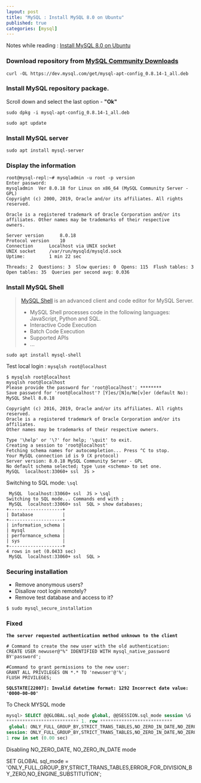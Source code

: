 ```yaml
---
layout: post
title: "MySQL : Install MySQL 8.0 on Ubuntu"
published: true
categories: [mysql]
---
```

Notes while reading : [Install MySQL 8.0 on Ubuntu](https://linoxide.com/linux-how-to/install-mysql-ubuntu/)

### Download repository from [MySQL Community Downloads](https://dev.mysql.com/downloads/repo/apt/)
```
curl -OL https://dev.mysql.com/get/mysql-apt-config_0.8.14-1_all.deb
```

### Install MySQL repository package.
Scroll down and select the last option - **"Ok"**
```
sudo dpkg -i mysql-apt-config_0.8.14-1_all.deb

sudo apt update
```

### Install MySQL server
```
sudo apt install mysql-server
```

### Display the information
```
root@mysql-repl:~# mysqladmin -u root -p version
Enter password:
mysqladmin  Ver 8.0.18 for Linux on x86_64 (MySQL Community Server - GPL)
Copyright (c) 2000, 2019, Oracle and/or its affiliates. All rights reserved.

Oracle is a registered trademark of Oracle Corporation and/or its
affiliates. Other names may be trademarks of their respective
owners.

Server version		8.0.18
Protocol version	10
Connection		Localhost via UNIX socket
UNIX socket		/var/run/mysqld/mysqld.sock
Uptime:			1 min 22 sec

Threads: 2  Questions: 3  Slow queries: 0  Opens: 115  Flush tables: 3  Open tables: 35  Queries per second avg: 0.036
```

### Install MySQL Shell
> [MySQL Shell](https://dev.mysql.com/doc/mysql-shell/8.0/en/) is an advanced client and code editor for MySQL Server.
> * MySQL Shell processes code in the following languages: JavaScript, Python and SQL.
> * Interactive Code Execution
> * Batch Code Execution
> * Supported APIs
> * ...

```
sudo apt install mysql-shell
```
Test local login :   `mysqlsh root@localhost`
```
$ mysqlsh root@localhost
mysqlsh root@localhost
Please provide the password for 'root@localhost': ********
Save password for 'root@localhost'? [Y]es/[N]o/Ne[v]er (default No):
MySQL Shell 8.0.18

Copyright (c) 2016, 2019, Oracle and/or its affiliates. All rights reserved.
Oracle is a registered trademark of Oracle Corporation and/or its affiliates.
Other names may be trademarks of their respective owners.

Type '\help' or '\?' for help; '\quit' to exit.
Creating a session to 'root@localhost'
Fetching schema names for autocompletion... Press ^C to stop.
Your MySQL connection id is 9 (X protocol)
Server version: 8.0.18 MySQL Community Server - GPL
No default schema selected; type \use <schema> to set one.
MySQL  localhost:33060+ ssl  JS >
```
Switching to SQL mode:  `\sql`
```
 MySQL  localhost:33060+ ssl  JS > \sql
Switching to SQL mode... Commands end with ;
 MySQL  localhost:33060+ ssl  SQL > show databases;
+--------------------+
| Database           |
+--------------------+
| information_schema |
| mysql              |
| performance_schema |
| sys                |
+--------------------+
4 rows in set (0.0433 sec)
 MySQL  localhost:33060+ ssl  SQL >
```

### Securing installation
* Remove anonymous users?
* Disallow root login remotely?
* Remove test database and access to it?

```
$ sudo mysql_secure_installation
```

### Fixed
**`The server requested authentication method unknown to the client`**

```
# Command to create the new user with the old authentication:
CREATE USER newuser@"%" IDENTIFIED WITH mysql_native_password BY'password';

#Command to grant permissions to the new user:
GRANT ALL PRIVILEGES ON *.* TO 'newuser'@'%';
FLUSH PRIVILEGES;
```

**`SQLSTATE[22007]: Invalid datetime format: 1292 Incorrect date value: '0000-00-00'`**

To Check MYSQL mode
```sql
mysql> SELECT @@GLOBAL.sql_mode global, @@SESSION.sql_mode session \G
*************************** 1. row ***************************
 global: ONLY_FULL_GROUP_BY,STRICT_TRANS_TABLES,NO_ZERO_IN_DATE,NO_ZERO_DATE,ERROR_FOR_DIVISION_BY_ZERO,NO_ENGINE_SUBSTITUTION
session: ONLY_FULL_GROUP_BY,STRICT_TRANS_TABLES,NO_ZERO_IN_DATE,NO_ZERO_DATE,ERROR_FOR_DIVISION_BY_ZERO,NO_ENGINE_SUBSTITUTION
1 row in set (0.00 sec)
```

Disabling NO_ZERO_DATE, NO_ZERO_IN_DATE mode

SET GLOBAL sql_mode = 'ONLY_FULL_GROUP_BY,STRICT_TRANS_TABLES,ERROR_FOR_DIVISION_BY_ZERO,NO_ENGINE_SUBSTITUTION';




[1]: https://stackoverflow.com/questions/36374335/error-in-mysql-when-setting-default-value-for-date-or-datetime/36374690#36374690 "SQL Incorrect date value"
